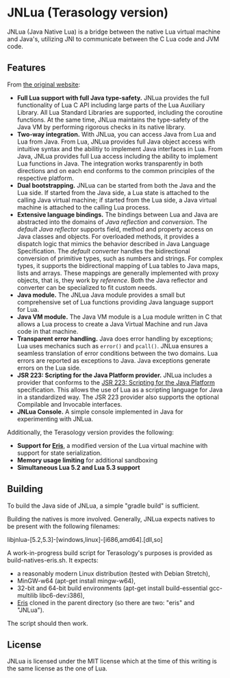 # JNLua (Terasology version)

JNLua (Java Native Lua) is a bridge between the native Lua virtual machine and Java's, utilizing JNI to communicate between the C Lua code and JVM 
code.

## Features

From [the original website](https://code.google.com/p/jnlua/):

- **Full Lua support with full Java type-safety.** JNLua provides the full functionality of Lua C API including large parts of the Lua Auxiliary 
Library. All Lua Standard Libraries are supported, including the coroutine functions. At the same time, JNLua maintains the type-safety of the Java 
VM by performing rigorous checks in its native library.
- **Two-way integration.** With JNLua, you can access Java from Lua and Lua from Java. From Lua, JNLua provides full Java object access with 
intuitive syntax and the abilitiy to implement Java interfaces in Lua. From Java, JNLua provides full Lua access including the ability to implement 
Lua functions in Java. The integration works transparently in both directions and on each end conforms to the common principles of the respective 
platform.
- **Dual bootstrapping.** JNLua can be started from both the Java and the Lua side. If started from the Java side, a Lua state is attached to the 
calling Java virtual machine; if started from the Lua side, a Java virtual machine is attached to the calling Lua process.
- **Extensive language bindings.** The bindings between Lua and Java are abstracted into the domains of *Java reflection* and *conversion*. The 
*default Java reflector* supports field, method and property access on Java classes and objects. For overloaded methods, it provides a dispatch 
logic that mimics the behavior described in Java Language Specification. The *default converter* handles the bidirectional conversion of primitive 
types, such as numbers and strings. For complex types, it supports the bidirectional mapping of Lua tables to Java maps, lists and arrays. These 
mappings are generally implemented with proxy objects, that is, they work by *reference*. Both the Java reflector and converter can be specialized 
to fit custom needs.
- **Java module.** The JNLua Java module provides a small but comprehensive set of Lua functions providing Java language support for Lua.
- **Java VM module.** The Java VM module is a Lua module written in C that allows a Lua process to create a Java Virtual Machine and run Java code 
in that machine.
- **Transparent error handling.** Java does error handling by exceptions; Lua uses mechanics such as `error()` and `pcall()`. JNLua ensures a 
seamless translation of error conditions between the two domains. Lua errors are reported as exceptions to Java. Java exceptions generate errors on 
the Lua side.
- **JSR 223: Scripting for the Java Platform provider.** JNLua includes a provider that conforms to the [JSR 223: Scripting for the Java 
Platform](http://www.jcp.org/en/jsr/detail?id=223) specification. This allows the use of Lua as a scripting language for Java in a standardized 
way. The JSR 223 provider also supports the optional Compilable and Invocable interfaces.
- **JNLua Console.** A simple console implemented in Java for experimenting with JNLua. 

Additionally, the Terasology version provides the following:

- **Support for [Eris](https://github.com/fnuecke/eris)**, a modified version of the Lua virtual machine with support for state serialization.
- **Memory usage limiting** for additional sandboxing
- **Simultaneous Lua 5.2 and Lua 5.3 support**

## Building

To build the Java side of JNLua, a simple "gradle build" is sufficient.

Building the natives is more involved. Generally, JNLua expects natives to be present with the following filenames:

libjnlua-[5.2,5.3]-[windows,linux]-[i686,amd64].[dll,so]

A work-in-progress build script for Terasology's purposes is provided as build-natives-eris.sh. It expects:

* a reasonably modern Linux distribution (tested with Debian Stretch),
* MinGW-w64 (apt-get install mingw-w64),
* 32-bit and 64-bit build environments (apt-get install build-essential gcc-multilib libc6-dev:i386),
* [Eris](https://github.com/fnuecke/eris) cloned in the parent directory (so there are two: "eris" and "JNLua").

The script should then work.

## License

JNLua is licensed under the MIT license which at the time of this writing is the same license as the one of Lua. 
